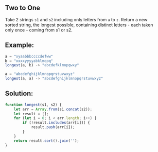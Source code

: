 
## Two to One


Take 2 strings `s1` and `s2` including only letters from `a` to `z`. Return a new sorted string, the longest possible, containing distinct letters - each taken only once - coming from s1 or s2.


## Example:

```javascript
a = "xyaabbbccccdefww"
b = "xxxxyyyyabklmopq"
longest(a, b) -> "abcdefklmopqwxy"

a = "abcdefghijklmnopqrstuvwxyz"
longest(a, a) -> "abcdefghijklmnopqrstuvwxyz"
```

## Solution:

```javascript
function longest(s1, s2) {
	let arr = Array.from(s1.concat(s2));
	let result = [];
	for (let i = 0; i < arr.length; i++) {
		if (!result.includes(arr[i])) {
			result.push(arr[i]);
		}
	}
	return result.sort().join('');
}
```


